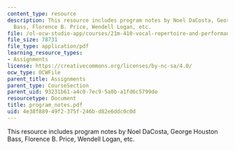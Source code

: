 ```yaml
---
content_type: resource
description: This resource includes program notes by Noel DaCosta, George Houston
  Bass, Florence B. Price, Wendell Logan, etc.
file: /ol-ocw-studio-app/courses/21m-410-vocal-repertoire-and-performance-african-american-composers-spring-2005/4e38f88949f2375f246bd82e6ddc0c0d_program_notes.pdf
file_size: 78731
file_type: application/pdf
learning_resource_types:
- Assignments
license: https://creativecommons.org/licenses/by-nc-sa/4.0/
ocw_type: OCWFile
parent_title: Assignments
parent_type: CourseSection
parent_uid: 93231b61-a4c0-7ec9-5a0b-a1fd6c5799de
resourcetype: Document
title: program_notes.pdf
uid: 4e38f889-49f2-375f-246b-d82e6ddc0c0d
---
```

This resource includes program notes by Noel DaCosta, George Houston Bass, Florence B. Price, Wendell Logan, etc.